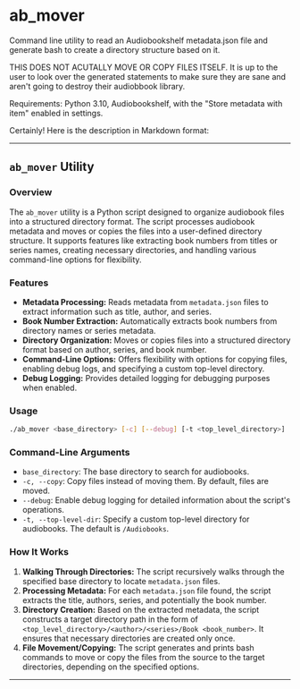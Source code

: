 # ab_mover
Command line utility to read an Audiobookshelf metadata.json file and generate bash to create a directory structure based on it.

THIS DOES NOT ACUTALLY MOVE OR COPY FILES ITSELF. It is up to the user to look over the generated statements to make sure they are sane and aren't going to destroy their audiobbook library. 

Requirements: Python 3.10, Audiobookshelf, with the "Store metadata with item" enabled in settings.

Certainly! Here is the description in Markdown format:

---

## `ab_mover` Utility

### Overview
The `ab_mover` utility is a Python script designed to organize audiobook files into a structured directory format. The script processes audiobook metadata and moves or copies the files into a user-defined directory structure. It supports features like extracting book numbers from titles or series names, creating necessary directories, and handling various command-line options for flexibility.

### Features
- **Metadata Processing:** Reads metadata from `metadata.json` files to extract information such as title, author, and series.
- **Book Number Extraction:** Automatically extracts book numbers from directory names or series metadata.
- **Directory Organization:** Moves or copies files into a structured directory format based on author, series, and book number.
- **Command-Line Options:** Offers flexibility with options for copying files, enabling debug logs, and specifying a custom top-level directory.
- **Debug Logging:** Provides detailed logging for debugging purposes when enabled.

### Usage
```sh
./ab_mover <base_directory> [-c] [--debug] [-t <top_level_directory>]
```

### Command-Line Arguments
- `base_directory`: The base directory to search for audiobooks.
- `-c, --copy`: Copy files instead of moving them. By default, files are moved.
- `--debug`: Enable debug logging for detailed information about the script's operations.
- `-t, --top-level-dir`: Specify a custom top-level directory for audiobooks. The default is `/Audiobooks`.

### How It Works
1. **Walking Through Directories:** The script recursively walks through the specified base directory to locate `metadata.json` files.
2. **Processing Metadata:** For each `metadata.json` file found, the script extracts the title, authors, series, and potentially the book number.
3. **Directory Creation:** Based on the extracted metadata, the script constructs a target directory path in the form of `<top_level_directory>/<author>/<series>/Book <book_number>`. It ensures that necessary directories are created only once.
4. **File Movement/Copying:** The script generates and prints bash commands to move or copy the files from the source to the target directories, depending on the specified options.
---
